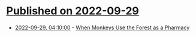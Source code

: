 # [Published on 2022-09-29](index.md)

* [2022-09-29, 04:10:00](https://soylentnews.org/article.pl?sid=22/09/28/1151257&from=rss) - [When Monkeys Use the Forest as a Pharmacy](https://soylentnews.org/article.pl?sid=22/09/28/1151257&from=rss)
